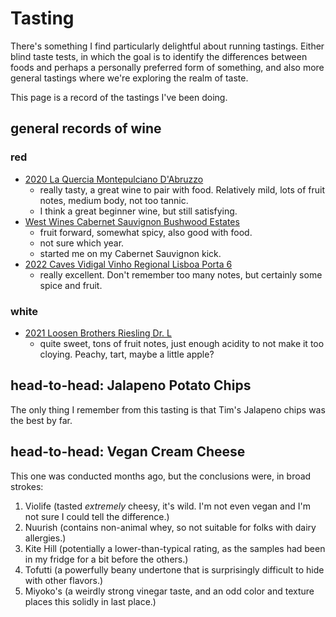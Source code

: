 # Tasting

There's something I find particularly delightful about running tastings. Either blind taste tests, in which the goal is to identify the differences between foods and perhaps a personally preferred form of something, and also more general tastings where we're exploring the realm of taste.

This page is a record of the tastings I've been doing.

## general records of wine

### red
- [2020 La Quercia Montepulciano D'Abruzzo](https://www.cellartracker.com/wine.asp?iWine=4097870)
    - really tasty, a great wine to pair with food. Relatively mild, lots of fruit notes, medium body, not too tannic.
    - I think a great beginner wine, but still satisfying.
- [West Wines Cabernet Sauvignon Bushwood Estates](https://www.cellartracker.com/wine.asp?iWine=3093541)
    - fruit forward, somewhat spicy, also good with food.
    - not sure which year.
    - started me on my Cabernet Sauvignon kick.
- [2022 Caves Vidigal Vinho Regional Lisboa Porta 6](https://www.cellartracker.com/wine.asp?iWine=4631270)
    - really excellent. Don't remember too many notes, but certainly some spice and fruit.

### white

- [2021 Loosen Brothers Riesling Dr. L](https://www.cellartracker.com/wine.asp?iWine=4298399)
    -  quite sweet, tons of fruit notes, just enough acidity to not make it too cloying. Peachy, tart, maybe a little apple?

## head-to-head: Jalapeno Potato Chips

The only thing I remember from this tasting is that Tim's Jalapeno chips was the best by far.

## head-to-head: Vegan Cream Cheese

This one was conducted months ago, but the conclusions were, in broad strokes:

1. Violife (tasted *extremely* cheesy, it's wild. I'm not even vegan and I'm not sure I could tell the difference.)
2. Nuurish (contains non-animal whey, so not suitable for folks with dairy allergies.)
3. Kite Hill (potentially a lower-than-typical rating, as the samples had been in my fridge for a bit before the others.)
4. Tofutti (a powerfully beany undertone that is surprisingly difficult to hide with other flavors.)
5. Miyoko's (a weirdly strong vinegar taste, and an odd color and texture places this solidly in last place.)
